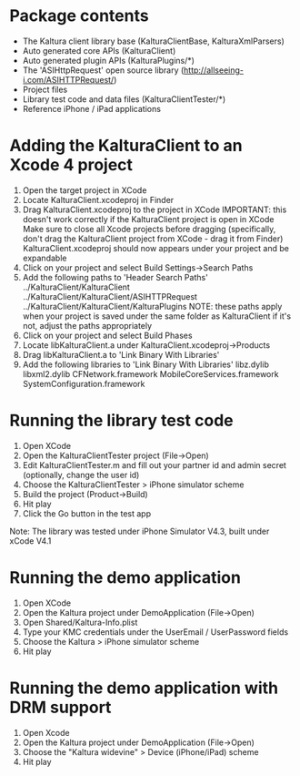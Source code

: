 Package contents
=================
 - The Kaltura client library base (KalturaClientBase, KalturaXmlParsers)
 - Auto generated core APIs (KalturaClient)
 - Auto generated plugin APIs (KalturaPlugins/*)
 - The 'ASIHttpRequest' open source library (http://allseeing-i.com/ASIHTTPRequest/)
 - Project files
 - Library test code and data files (KalturaClientTester/*)
 - Reference iPhone / iPad applications

Adding the KalturaClient to an Xcode 4 project
=============================================
1. Open the target project in XCode
2. Locate KalturaClient.xcodeproj in Finder
3. Drag KalturaClient.xcodeproj to the project in XCode
	IMPORTANT: this doesn't work correctly if the KalturaClient project is open in XCode
		Make sure to close all Xcode projects before dragging (specifically, don't drag
		the KalturaClient project from XCode - drag it from Finder)
	KalturaClient.xcodeproj should now appears under your project and be expandable
4. Click on your project and select Build Settings->Search Paths
5. Add the following paths to 'Header Search Paths'
	../KalturaClient/KalturaClient
	../KalturaClient/KalturaClient/ASIHTTPRequest
	../KalturaClient/KalturaClient/KalturaPlugins
	NOTE: these paths apply when your project is saved under the same folder as KalturaClient
		if it's not, adjust the paths appropriately
6. Click on your project and select Build Phases
7. Locate libKalturaClient.a under KalturaClient.xcodeproj->Products
8. Drag libKalturaClient.a to 'Link Binary With Libraries'
9. Add the following libraries to 'Link Binary With Libraries'
	libz.dylib
	libxml2.dylib
	CFNetwork.framework
	MobileCoreServices.framework
	SystemConfiguration.framework

Running the library test code
==============================
1. Open XCode
2. Open the KalturaClientTester project (File->Open)
3. Edit KalturaClientTester.m and fill out your partner id and admin secret (optionally, change the user id)
4. Choose the KalturaClientTester > iPhone simulator scheme
5. Build the project (Product->Build)
6. Hit play
7. Click the Go button in the test app

Note: The library was tested under iPhone Simulator V4.3, built under xCode V4.1


Running the demo application
==============================
1. Open XCode
2. Open the Kaltura project under DemoApplication (File->Open)
3. Open Shared/Kaltura-Info.plist
4. Type your KMC credentials under the UserEmail / UserPassword fields
5. Choose the Kaltura > iPhone simulator scheme
6. Hit play

Running the demo application with DRM support
==============================================

1. Open Xcode 
2. Open the Kaltura project under DemoApplication (File->Open)
3. Choose the "Kaltura widevine" > Device (iPhone/iPad) scheme
4. Hit play
